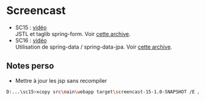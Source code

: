 # Screencast

- SC15 : [vidéo](https://youtu.be/KK9pT2okFN8)  
  JSTL et taglib spring-form. Voir [cette archive](https://github.com/gdufrene/mooc_jee_spring/raw/master/week5/screencast/sc15.zip).
- SC16 : [vidéo](https://youtu.be/9cyJWGng-iA)  
  Utilisation de spring-data / spring-data-jpa. Voir [cette archive](https://github.com/gdufrene/mooc_jee_spring/raw/master/week5/screencast/sc16.zip).

## Notes perso

- Mettre à jour les jsp sans recompiler

```bash
D:...\sc15>xcopy src\main\webapp target\screencast-15-1.0-SNAPSHOT /E /Y
```
